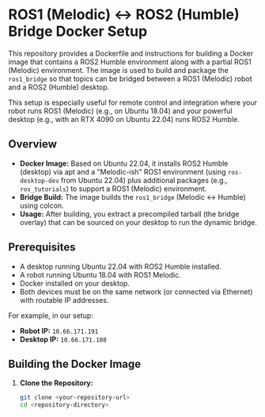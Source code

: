 # ROS1 (Melodic) ↔ ROS2 (Humble) Bridge Docker Setup

This repository provides a Dockerfile and instructions for building a Docker image that contains a ROS2 Humble environment along with a partial ROS1 (Melodic) environment. The image is used to build and package the `ros1_bridge` so that topics can be bridged between a ROS1 (Melodic) robot and a ROS2 (Humble) desktop.

This setup is especially useful for remote control and integration where your robot runs ROS1 (Melodic) (e.g., on Ubuntu 18.04) and your powerful desktop (e.g., with an RTX 4090 on Ubuntu 22.04) runs ROS2 Humble.

## Overview

- **Docker Image:** Based on Ubuntu 22.04, it installs ROS2 Humble (desktop) via apt and a "Melodic-ish" ROS1 environment (using `ros-desktop-dev` from Ubuntu 22.04) plus additional packages (e.g., `ros_tutorials`) to support a ROS1 (Melodic) environment.
- **Bridge Build:** The image builds the `ros1_bridge` (Melodic ↔ Humble) using colcon.
- **Usage:** After building, you extract a precompiled tarball (the bridge overlay) that can be sourced on your desktop to run the dynamic bridge.

## Prerequisites

- A desktop running Ubuntu 22.04 with ROS2 Humble installed.
- A robot running Ubuntu 18.04 with ROS1 Melodic.
- Docker installed on your desktop.
- Both devices must be on the same network (or connected via Ethernet) with routable IP addresses.

For example, in our setup:
- **Robot IP:** `10.66.171.191`
- **Desktop IP:** `10.66.171.108`

## Building the Docker Image

1. **Clone the Repository:**
   ```bash
   git clone <your-repository-url>
   cd <repository-directory>

